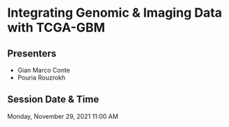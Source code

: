 # Integrating Genomic & Imaging Data with TCGA-GBM

## Presenters
- Gian Marco Conte
- Pouria Rouzrokh

## Session Date & Time
Monday, November 29, 2021
11:00 AM